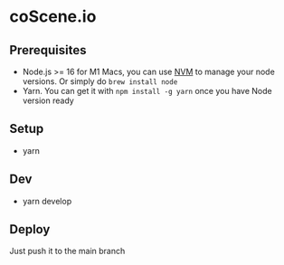 # coScene.io

## Prerequisites
- Node.js >= 16 for M1 Macs, you can use [NVM](https://github.com/nvm-sh/nvm) to manage your node versions. Or simply do `brew install node`
- Yarn. You can get it with `npm install -g yarn` once you have Node version ready
## Setup
- yarn

## Dev
- yarn develop

## Deploy

Just push it to the main branch
